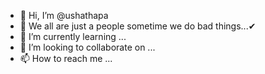 - 👋 Hi, I’m @ushathapa
- 👀 We all are just a people sometime we do bad things...✔
- 🌱 I’m currently learning ...
- 💞️ I’m looking to collaborate on ...
- 📫 How to reach me ...

<!---
ushathapaa/ushathapaa is a ✨ special ✨ repository because its `README.md` (this file) appears on your GitHub profile.
You can click the Preview link to take a look at your changes.
--->
